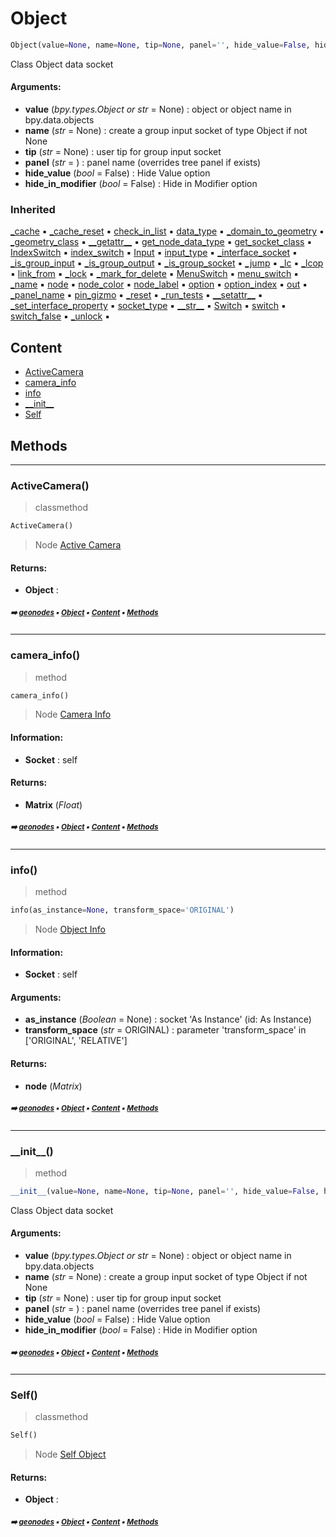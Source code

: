 # Object

``` python
Object(value=None, name=None, tip=None, panel='', hide_value=False, hide_in_modifier=False)
```

Class Object data socket

#### Arguments:
- **value** (_bpy.types.Object or str_ = None) : object or object name in bpy.data.objects
- **name** (_str_ = None) : create a group input socket of type Object if not None
- **tip** (_str_ = None) : user tip for group input socket
- **panel** (_str_ = ) : panel name (overrides tree panel if exists)
- **hide_value** (_bool_ = False) : Hide Value option
- **hide_in_modifier** (_bool_ = False) : Hide in Modifier option

### Inherited

[\_cache](nodecache.md#_cache) :black_small_square: [\_cache_reset](nodecache.md#_cache_reset) :black_small_square: [check_in_list](socket.md#check_in_list) :black_small_square: [data_type](socket.md#data_type) :black_small_square: [\_domain_to_geometry](socket.md#_domain_to_geometry) :black_small_square: [\_geometry_class](socket.md#_geometry_class) :black_small_square: [\_\_getattr__](socket.md#__getattr__) :black_small_square: [get_node_data_type](socket.md#get_node_data_type) :black_small_square: [get_socket_class](socket.md#get_socket_class) :black_small_square: [IndexSwitch](socket.md#indexswitch) :black_small_square: [index_switch](socket.md#index_switch) :black_small_square: [Input](socket.md#input) :black_small_square: [input_type](socket.md#input_type) :black_small_square: [\_interface_socket](socket.md#_interface_socket) :black_small_square: [\_is_group_input](socket.md#_is_group_input) :black_small_square: [\_is_group_output](socket.md#_is_group_output) :black_small_square: [\_is_group_socket](socket.md#_is_group_socket) :black_small_square: [\_jump](socket.md#_jump) :black_small_square: [\_lc](socket.md#_lc) :black_small_square: [\_lcop](socket.md#_lcop) :black_small_square: [link_from](socket.md#link_from) :black_small_square: [\_lock](proplocker.md#_lock) :black_small_square: [\_mark_for_delete](socket.md#_mark_for_delete) :black_small_square: [MenuSwitch](socket.md#menuswitch) :black_small_square: [menu_switch](socket.md#menu_switch) :black_small_square: [\_name](socket.md#_name) :black_small_square: [node](socket.md#node) :black_small_square: [node_color](socket.md#node_color) :black_small_square: [node_label](socket.md#node_label) :black_small_square: [option](socket.md#option) :black_small_square: [option_index](socket.md#option_index) :black_small_square: [out](socket.md#out) :black_small_square: [\_panel_name](socket.md#_panel_name) :black_small_square: [pin_gizmo](socket.md#pin_gizmo) :black_small_square: [\_reset](socket.md#_reset) :black_small_square: [\_run_tests](socket.md#_run_tests) :black_small_square: [\_\_setattr__](socket.md#__setattr__) :black_small_square: [\_set_interface_property](socket.md#_set_interface_property) :black_small_square: [socket_type](socket.md#socket_type) :black_small_square: [\_\_str__](socket.md#__str__) :black_small_square: [Switch](socket.md#switch) :black_small_square: [switch](socket.md#switch) :black_small_square: [switch_false](socket.md#switch_false) :black_small_square: [\_unlock](proplocker.md#_unlock) :black_small_square:

## Content

- [ActiveCamera](object.md#activecamera)
- [camera_info](object.md#camera_info)
- [info](object.md#info)
- [\_\_init__](object.md#__init__)
- [Self](object.md#self)

## Methods



----------
### ActiveCamera()

> classmethod

``` python
ActiveCamera()
```

> Node [Active Camera](https://docs.blender.org/manual/en/latest/modeling/geometry_nodes/input/scene/active_camera.html)

#### Returns:
- **Object** :

##### <sub>:arrow_right: [geonodes](index.md#geonodes) :black_small_square: [Object](object.md#object) :black_small_square: [Content](object.md#content) :black_small_square: [Methods](object.md#methods)</sub>

----------
### camera_info()

> method

``` python
camera_info()
```

> Node [Camera Info](https://docs.blender.org/manual/en/latest/modeling/geometry_nodes/input/scene/camera_info.html)

#### Information:
- **Socket** : self



#### Returns:
- **Matrix** (_Float_)

##### <sub>:arrow_right: [geonodes](index.md#geonodes) :black_small_square: [Object](object.md#object) :black_small_square: [Content](object.md#content) :black_small_square: [Methods](object.md#methods)</sub>

----------
### info()

> method

``` python
info(as_instance=None, transform_space='ORIGINAL')
```

> Node [Object Info](https://docs.blender.org/manual/en/latest/modeling/geometry_nodes/input/scene/object_info.html)

#### Information:
- **Socket** : self



#### Arguments:
- **as_instance** (_Boolean_ = None) : socket 'As Instance' (id: As Instance)
- **transform_space** (_str_ = ORIGINAL) : parameter 'transform_space' in ['ORIGINAL', 'RELATIVE']



#### Returns:
- **node** (_Matrix_)

##### <sub>:arrow_right: [geonodes](index.md#geonodes) :black_small_square: [Object](object.md#object) :black_small_square: [Content](object.md#content) :black_small_square: [Methods](object.md#methods)</sub>

----------
### \_\_init__()

> method

``` python
__init__(value=None, name=None, tip=None, panel='', hide_value=False, hide_in_modifier=False)
```

Class Object data socket

#### Arguments:
- **value** (_bpy.types.Object or str_ = None) : object or object name in bpy.data.objects
- **name** (_str_ = None) : create a group input socket of type Object if not None
- **tip** (_str_ = None) : user tip for group input socket
- **panel** (_str_ = ) : panel name (overrides tree panel if exists)
- **hide_value** (_bool_ = False) : Hide Value option
- **hide_in_modifier** (_bool_ = False) : Hide in Modifier option

##### <sub>:arrow_right: [geonodes](index.md#geonodes) :black_small_square: [Object](object.md#object) :black_small_square: [Content](object.md#content) :black_small_square: [Methods](object.md#methods)</sub>

----------
### Self()

> classmethod

``` python
Self()
```

> Node [Self Object](https://docs.blender.org/manual/en/latest/modeling/geometry_nodes/input/scene/self_object.html)

#### Returns:
- **Object** :

##### <sub>:arrow_right: [geonodes](index.md#geonodes) :black_small_square: [Object](object.md#object) :black_small_square: [Content](object.md#content) :black_small_square: [Methods](object.md#methods)</sub>